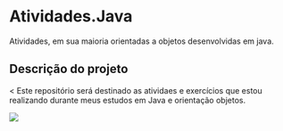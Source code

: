 # Atividades.Java
Atividades, em sua maioria orientadas a objetos desenvolvidas em java.
## Descrição do projeto
< Este repositório será destinado as atividaes e exercícios que estou realizando durante meus estudos em Java e orientação objetos.
<div>
<img src="http://img.shields.io/static/v1?label=STATUS%20DO%20PROJETO&message=%20EM%20DESENVOLVIMENTO&color=GREEN&style=for-the-badge_blank"></a>
   </div>
